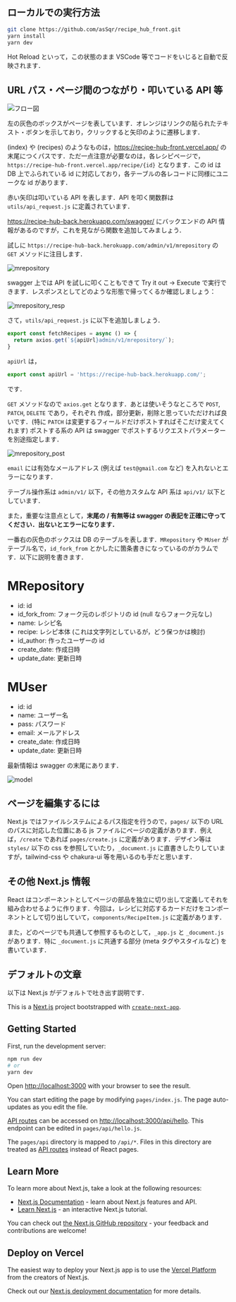 ## ローカルでの実行方法
```bash
git clone https://github.com/asSqr/recipe_hub_front.git
yarn install
yarn dev
```
Hot Reload といって，この状態のまま VSCode 等でコードをいじると自動で反映されます．

## URL パス・ページ間のつながり・叩いている API 等
![フロー図](https://imgur.com/kDwjfHI.jpg)

左の灰色のボックスがページを表しています．オレンジはリンクの貼られたテキスト・ボタンを示しており，クリックすると矢印のように遷移します．

(index) や (recipes) のようなものは，https://recipe-hub-front.vercel.app/ の末尾につくパスです．ただ一点注意が必要なのは，各レシピページで，`https://recipe-hub-front.vercel.app/recipe/{id}` となります．この id は DB 上でふられている id に対応しており，各テーブルの各レコードに同様にユニークな id があります．

赤い矢印は叩いている API を表します．API を叩く関数群は `utils/api_request.js` に定義されています．

https://recipe-hub-back.herokuapp.com/swagger/ にバックエンドの API 情報があるのですが，これを見ながら関数を追加してみましょう．

試しに `https://recipe-hub-back.herokuapp.com/admin/v1/mrepository` の `GET` メソッドに注目します．

![mrepository](https://imgur.com/9ZbXRNX.jpg)

swagger 上では API を試しに叩くこともできて Try it out → Execute で実行できます．レスポンスとしてどのような形態で帰ってくるか確認しましょう：

![mrepository_resp](https://imgur.com/GVXnf96.jpg)

さて，`utils/api_request.js` に以下を追加しましょう．

```js
export const fetchRecipes = async () => {
  return axios.get(`${apiUrl}admin/v1/mrepository/`);
}
```

`apiUrl` は，
```js
export const apiUrl = 'https://recipe-hub-back.herokuapp.com/';
```
です．

`GET` メソッドなので `axios.get` となります．あとは使いそうなところで `POST`, `PATCH`, `DELETE` であり，それぞれ 作成，部分更新，削除と思っていただければ良いです．(特に `PATCH` は変更するフィールドだけポストすればそこだけ変えてくれます) ポストする系の API は swagger でポストするリクエストパラメーターを別途指定します．

![mrepository_post](https://imgur.com/wzYbaBe.jpg)

`email` には有効なメールアドレス (例えば `test@gmail.com` など) を入れないとエラーになります．

テーブル操作系は `admin/v1/` 以下，その他カスタムな API 系は `api/v1/` 以下としています．

また，重要な注意点として，**末尾の / 有無等は swagger の表記を正確に守ってください．出ないとエラーになります．**

一番右の灰色のボックスは DB のテーブルを表します．`MRepository` や `MUser` がテーブル名で，`id_fork_from` とかしたに箇条書きになっているのがカラムです．以下に説明を書きます．

# MRepository
- id: id
- id_fork_from: フォーク元のレポジトリの id (null ならフォーク元なし)
- name: レシピ名
- recipe: レシピ本体 (これは文字列としているが，どう保つかは検討)
- id_author: 作ったユーザーの id
- create_date: 作成日時
- update_date: 更新日時

# MUser
- id: id
- name: ユーザー名
- pass: パスワード
- email: メールアドレス
- create_date: 作成日時
- update_date: 更新日時

最新情報は swagger の末尾にあります．

![model](https://imgur.com/HINWwr9.jpg)

## ページを編集するには
Next.js ではファイルシステムによるパス指定を行うので，`pages/` 以下の URL のパスに対応した位置にある js ファイルにページの定義があります．例えば，`/create` であれば `pages/create.js` に定義があります．デザイン等は `styles/` 以下の css を参照していたり，`_document.js` に直書きしたりしていますが，tailwind-css や chakura-ui 等を用いるのも手だと思います．

## その他 Next.js 情報
React はコンポーネントとしてページの部品を独立に切り出して定義してそれを組み合わせるように作ります．今回は，レシピに対応するカードだけをコンポーネントとして切り出していて，`components/RecipeItem.js` に定義があります．

また，どのページでも共通して参照するものとして，`_app.js` と `_document.js` があります．特に `_document.js` に共通する部分 (meta タグやスタイルなど) を書いています．

## デフォルトの文章

以下は Next.js がデフォルトで吐き出す説明です．

This is a [Next.js](https://nextjs.org/) project bootstrapped with [`create-next-app`](https://github.com/vercel/next.js/tree/canary/packages/create-next-app).

## Getting Started

First, run the development server:

```bash
npm run dev
# or
yarn dev
```

Open [http://localhost:3000](http://localhost:3000) with your browser to see the result.

You can start editing the page by modifying `pages/index.js`. The page auto-updates as you edit the file.

[API routes](https://nextjs.org/docs/api-routes/introduction) can be accessed on [http://localhost:3000/api/hello](http://localhost:3000/api/hello). This endpoint can be edited in `pages/api/hello.js`.

The `pages/api` directory is mapped to `/api/*`. Files in this directory are treated as [API routes](https://nextjs.org/docs/api-routes/introduction) instead of React pages.

## Learn More

To learn more about Next.js, take a look at the following resources:

- [Next.js Documentation](https://nextjs.org/docs) - learn about Next.js features and API.
- [Learn Next.js](https://nextjs.org/learn) - an interactive Next.js tutorial.

You can check out [the Next.js GitHub repository](https://github.com/vercel/next.js/) - your feedback and contributions are welcome!

## Deploy on Vercel

The easiest way to deploy your Next.js app is to use the [Vercel Platform](https://vercel.com/new?utm_medium=default-template&filter=next.js&utm_source=create-next-app&utm_campaign=create-next-app-readme) from the creators of Next.js.

Check out our [Next.js deployment documentation](https://nextjs.org/docs/deployment) for more details.
